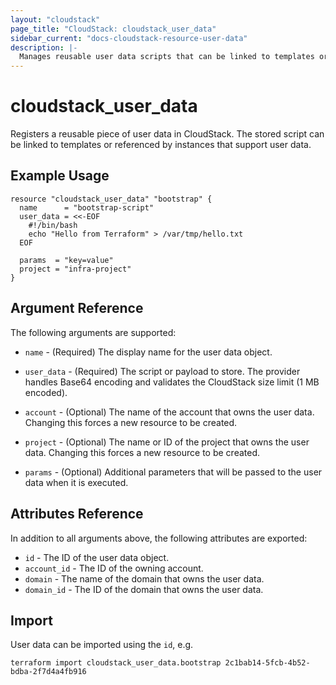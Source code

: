 ```yaml
---
layout: "cloudstack"
page_title: "CloudStack: cloudstack_user_data"
sidebar_current: "docs-cloudstack-resource-user-data"
description: |-
  Manages reusable user data scripts that can be linked to templates or instances.
---
```


# cloudstack_user_data

Registers a reusable piece of user data in CloudStack. The stored script can be
linked to templates or referenced by instances that support user data.

## Example Usage

```hcl
resource "cloudstack_user_data" "bootstrap" {
  name      = "bootstrap-script"
  user_data = <<-EOF
    #!/bin/bash
    echo "Hello from Terraform" > /var/tmp/hello.txt
  EOF

  params  = "key=value"
  project = "infra-project"
}
```

## Argument Reference

The following arguments are supported:

* `name` - (Required) The display name for the user data object.

* `user_data` - (Required) The script or payload to store. The provider handles
  Base64 encoding and validates the CloudStack size limit (1 MB encoded).

* `account` - (Optional) The name of the account that owns the user data. Changing
  this forces a new resource to be created.

* `project` - (Optional) The name or ID of the project that owns the user data.
  Changing this forces a new resource to be created.

* `params` - (Optional) Additional parameters that will be passed to the user
  data when it is executed.

## Attributes Reference

In addition to all arguments above, the following attributes are exported:

* `id` - The ID of the user data object.
* `account_id` - The ID of the owning account.
* `domain` - The name of the domain that owns the user data.
* `domain_id` - The ID of the domain that owns the user data.

## Import

User data can be imported using the `id`, e.g.

```shell
terraform import cloudstack_user_data.bootstrap 2c1bab14-5fcb-4b52-bdba-2f7d4a4fb916
```
